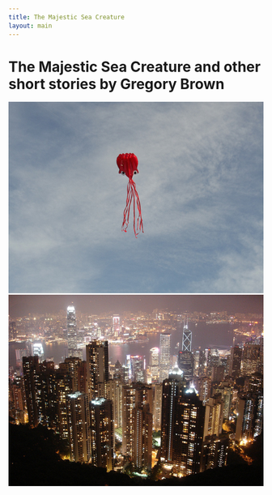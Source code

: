 ```yaml
---
title: The Majestic Sea Creature
layout: main
---
```


# The Majestic Sea Creature and other short stories by Gregory Brown

<img src="/images/slideshow/octopus_kite.jpg" alt="Amazing Octopus Kite" title="Octokite">
<img src="/images/slideshow/hong_kong.jpg" alt="THe breathtaking skyline in Hong Kong" title="Hong Kong">
